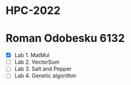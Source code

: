 # HPC-2022
# Roman Odobesku 6132

- [x] Lab 1. MatMul  
- [ ] Lab 2. VectorSum  
- [ ] Lab 3. Salt and Pepper  
- [ ] Lab 4. Genetic algorithm  
